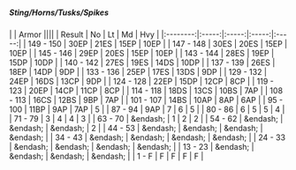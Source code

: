 ##### Sting/Horns/Tusks/Spikes

|      | Armor ||||
| Result | No | Lt | Md | Hvy |
|:--------:|:-----:|:-----:|:-----:|:-----:|
| 149 - 150 | 30EP | 21ES | 15EP | 10EP |
| 147 - 148 | 30ES | 20ES | 15EP | 10EP |
| 145 - 146 | 29EP | 20ES | 15EP | 10EP |
| 143 - 144 | 28ES | 19EP | 15DP | 10DP |
| 140 - 142 | 27ES | 19ES | 14DS | 10DP |
| 137 - 139 | 26ES | 18EP | 14DP | 9DP |
| 133 - 136 | 25EP | 17ES | 13DS | 9DP |
| 129 - 132 | 24EP | 16DS | 13CP | 9DP |
| 124 - 128 | 22EP | 15DP | 12CP | 8CP |
| 119 - 123 | 20EP | 14CP | 11CP | 8CP |
| 114 - 118 | 18DS | 13CS | 10BS | 7AP |
| 108 - 113 | 16CS | 12BS | 9BP | 7AP |
| 101 - 107 | 14BS | 10AP | 8AP | 6AP |
| 95 - 100 | 11BP | 9AP | 7AP | 5 |
| 87 - 94 | 9AP | 7 | 6 | 5 |
| 80 - 86 | 6 | 5 | 5 | 4 |
| 71 - 79 | 3 | 4 | 4 | 3 |
| 63 - 70 | &endash;  | 1 | 2 | 2 |
| 54 - 62 | &endash;  | &endash;  | &endash;  | 2 |
| 44 - 53 | &endash;  | &endash;  | &endash;  | &endash;  |
| 34 - 43 | &endash;  | &endash;  | &endash;  | &endash;  |
| 24 - 33 | &endash;  | &endash;  | &endash;  | &endash;  |
| 13 - 23 | &endash;  | &endash;  | &endash;  | &endash;  |
| 1 - F | F | F | F | F |
